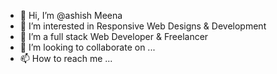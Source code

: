 - 👋 Hi, I’m @ashish Meena
- 👀 I’m interested in Responsive Web Designs & Development
- 🌱 I’m a full stack Web Developer & Freelancer
- 💞️ I’m looking to collaborate on ...
- 📫 How to reach me ...

<!---
ashishwebintegratorz/ashishwebintegratorz is a ✨ special ✨ repository because its `README.md` (this file) appears on your GitHub profile.
You can click the Preview link to take a look at your changes.
--->

